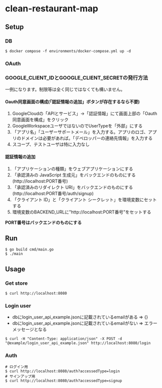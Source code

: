 # clean-restaurant-map

## Setup

### DB

```
$ docker compose -f environments/docker-compose.yml up -d
```

### OAuth

### GOOGLE_CLIENT_IDとGOOGLE_CLIENT_SECRETの発行方法
一例になります。制限等は全く同じではなくても構いません。

#### Oauth同意画面の構成(「認証情報の追加」ボタンが存在するなら不要)
1. GoogleCloudの「APIとサービス」->「認証情報」にて画面上部の「Oauth同意画面を構成」をクリック
2. GoogleWorkspaceユーザではないのでUserTypeを「外部」にする
3. 「アプリ名」「ユーザーサポートメール」を入力する。アプリのロゴ、アプリのドメインは必要があれば。「デベロッパーの連絡先情報」を入力する
4. スコープ、テストユーザは特に入力なし

#### 認証情報の追加
1. 「アプリケーションの種類」をウェブアプリケーションにする
2. 「承認済みの JavaScript 生成元」をバックエンドのものにする(http://localhost:PORT番号)
3. 「承認済みのリダイレクト URI」をバックエンドのものにする(http://localhost:PORT番号/auth/signup)
4. 「クライアント ID」と「クライアント シークレット」を環境変数にセットする
5. 環境変数のBACKEND_URLに"http://localhost:PORT番号"をセットする

**PORT番号はバックエンドのものにする**

## Run

```
$ go build cmd/main.go
$ ./main
```

## Usage

### Get store
```
$ curl http://localhost:8080
```

### Login user
- dbにlogin_user_api_example.jsonに記載されているemailがある => {}
- dbにlogin_user_api_example.jsonに記載されているemailがない => エラーメッセージとなる
```
$ curl -H "Content-Type: application/json" -X POST -d "@example/login_user_api_example.json" http://localhost:8080/login
```

### Auth
```
# ログイン用
$ curl http://localhost:8080/auth?accessedType=login
# サインアップ用
$ curl http://localhost:8080/auth?accessedType=signup
```
